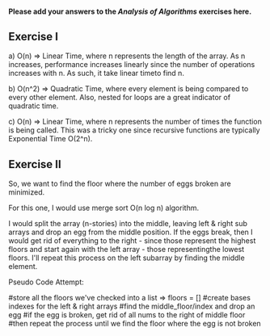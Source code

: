 #### Please add your answers to the **_Analysis of Algorithms_** exercises here.

## Exercise I

a) O(n) => Linear Time, where n represents the length of the array. As n increases, performance increases linearly since the number of operations increases with n. As such, it take linear timeto find n.

b) O(n^2) => Quadratic Time, where every element is being compared to every other element. Also, nested for loops are a great indicator of quadratic time.

c) O(n) => Linear Time, where n represents the number of times the function is being called. This was a tricky one since recursive functions are typically Exponential Time O(2^n).

## Exercise II

So, we want to find the floor where the number of eggs broken are minimized.

For this one, I would use merge sort O(n log n) algorithm.

I would split the array (n-stories) into the middle, leaving left & right sub arrays and drop an egg from the middle position. If the eggs break, then I would get rid of everything to the right - since those represent the highest floors and start again with the left array - those representingthe lowest floors.
I'll repeat this process on the left subarray by finding the middle element.

Pseudo Code Attempt:

#store all the floors we've checked into a list => floors = []
#create bases indexes for the left & right arrays
#find the middle_floor/index and drop an egg
#if the egg is broken, get rid of all nums to the right of middle floor
#then repeat the process until we find the floor where the egg is not broken
